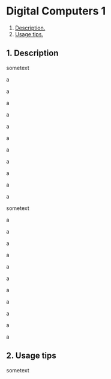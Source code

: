 # Digital Computers 1

1. [ Description. ](#desc)
2. [ Usage tips. ](#usage)

<a name="desc"></a>
## 1. Description

sometext

a

a

a

a

a

a

a

a

a

a

a

sometext

a

a

a

a

a

a

a

a

a

a

a

<a name="usage"></a>
## 2. Usage tips

sometext